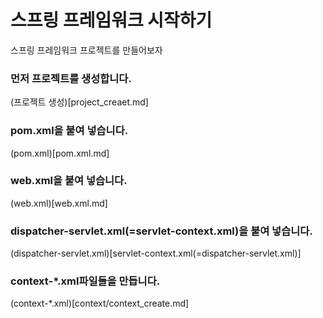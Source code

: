 # 스프링 프레임워크 시작하기
스프링 프레임워크 프로젝트를 만들어보자
### 먼저 프로젝트를 생성합니다.
(프로젝트 생성)[project_creaet.md]
### pom.xml을 붙여 넣습니다.
(pom.xml)[pom.xml.md]
### web.xml을 붙여 넣습니다.
(web.xml)[web.xml.md]
### dispatcher-servlet.xml(=servlet-context.xml)을 붙여 넣습니다.
(dispatcher-servlet.xml)[servlet-context.xml(=dispatcher-servlet.xml)]
### context-*.xml파일들을 만듭니다.
(context-*.xml)[context/context_create.md]